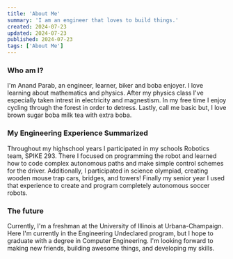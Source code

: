 ```yaml
---
title: 'About Me'
summary: 'I am an engineer that loves to build things.'
created: 2024-07-23
updated: 2024-07-23
published: 2024-07-23
tags: ['About Me']
---
```


### Who am I?

I'm Anand Parab, an engineer, learner, biker and boba enjoyer. I love learning about mathematics and physics. After my physics class I've especially taken intrest in electricity and magnestism. In my free time I enjoy cycling through the forest in order to detress. Lastly, call me basic but, I love brown sugar boba milk tea with extra boba.

### My Engineering Experience Summarized

Throughout my highschool years I participated in my schools Robotics team, SPIKE 293. There I focused on programming the robot and learned how to code complex autonomous paths and make simple control schemes for the driver. Additionally, I participated in science olympiad, creating wooden mouse trap cars, bridges, and towers! Finally my senior year I used that experience to create and program completely autonomous soccer robots.

### The future

Currently, I'm a freshman at the University of Illinois at Urbana-Champaign. Here I'm currently in the Engineering Undeclared program, but I hope to graduate with a degree in Computer Engineering. I'm looking forward to making new friends, building awesome things, and developing my skills.

